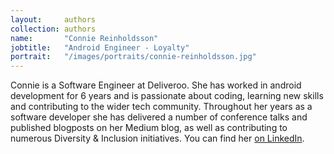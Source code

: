 ```yaml
---
layout:     authors
collection: authors
name:       "Connie Reinholdsson"
jobtitle:   "Android Engineer - Loyalty"
portrait:   "/images/portraits/connie-reinholdsson.jpg"
---
```

Connie is a Software Engineer at Deliveroo. She has worked in android development for 6 years and is passionate about coding, learning new skills and contributing to the wider tech community. Throughout her years as a software developer she has delivered a number of conference talks and published blogposts on her Medium blog, as well as contributing to numerous Diversity & Inclusion initiatives. You can find her [on LinkedIn](https://uk.linkedin.com/in/conniereinholdsson).
